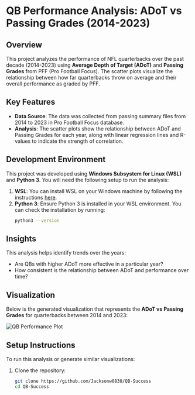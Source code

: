 # QB Performance Analysis: ADoT vs Passing Grades (2014-2023)

## Overview
This project analyzes the performance of NFL quarterbacks over the past decade (2014-2023) using **Average Depth of Target (ADoT)** and **Passing Grades** from PFF (Pro Football Focus). The scatter plots visualize the relationship between how far quarterbacks throw on average and their overall performance as graded by PFF.

## Key Features
- **Data Source**: The data was collected from passing summary files from 2014 to 2023 in Pro Football Focus database.
- **Analysis**: The scatter plots show the relationship between ADoT and Passing Grades for each year, along with linear regression lines and R-values to indicate the strength of correlation.

## Development Environment

This project was developed using **Windows Subsystem for Linux (WSL)** and **Python 3**. You will need the following setup to run the analysis:

1. **WSL**: You can install WSL on your Windows machine by following the instructions [here](https://docs.microsoft.com/en-us/windows/wsl/install).
2. **Python 3**: Ensure Python 3 is installed in your WSL environment. You can check the installation by running:
   ```bash
   python3 --version

## Insights
This analysis helps identify trends over the years:
- Are QBs with higher ADoT more effective in a particular year?
- How consistent is the relationship between ADoT and performance over time?
  
## Visualization
Below is the generated visualization that represents the **ADoT vs Passing Grades** for quarterbacks between 2014 and 2023:

![QB Performance Plot](./qb_performance_plot.png)

## Setup Instructions
To run this analysis or generate similar visualizations:
1. Clone the repository:
   ```bash
   git clone https://github.com/Jacksonw0830/QB-Success
   cd QB-Success
